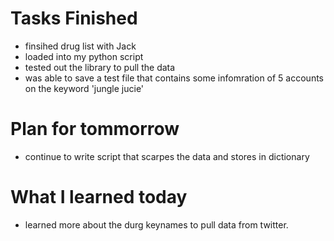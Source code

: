 Tasks Finished 
==============
* finsihed drug list with Jack
* loaded into my python script 
* tested out the library to pull the data 
* was able to save a test file that contains some infomration of 5 accounts on the keyword 'jungle jucie'

Plan for tommorrow
=================
* continue to write script that scarpes the data and stores in dictionary 

What I learned today
==================
* learned more about the durg keynames to pull data from twitter. 

